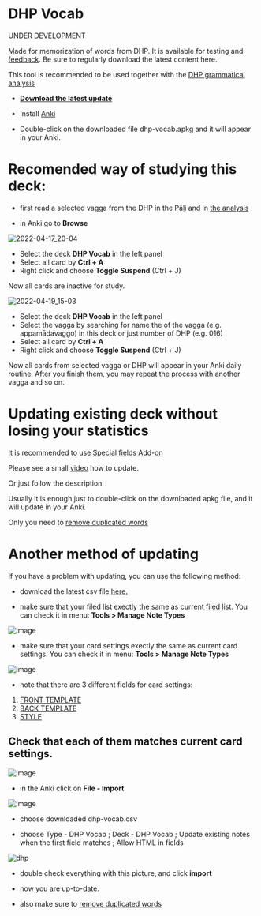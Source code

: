 # DHP Vocab

UNDER DEVELOPMENT

Made for memorization of words from DHP. It is available for testing and [feedback](https://docs.google.com/forms/d/e/1FAIpQLScNC5v2gQbBCM3giXfYIib9zrp-WMzwJuf_iVXEMX2re4BFFw/viewform?usp=pp_url&amp;entry.1433863141=DHP). Be sure to regularly download the latest content here.

This tool is recommended to be used together with the [DHP grammatical analysis](https://buddhism.lib.ntu.edu.tw/DLMBS/en/lesson/pali/lesson_pali3.jsp)


- **[Download the latest update](https://github.com/sasanarakkha/study-tools/releases/latest/download/dhp-vocab.apkg)**

- Install [Anki](https://apps.ankiweb.net/)

- Double-click on the downloaded file dhp-vocab.apkg and it will appear in your Anki.

# Recomended way of studying this deck:
- first read a selected vagga from the DHP in the Pāḷi and in [the analysis](https://buddhism.lib.ntu.edu.tw/DLMBS/en/lesson/pali/lesson_pali3.jsp)

- in Anki go to **Browse**

<p><img alt="2022-04-17_20-04" src="https://user-images.githubusercontent.com/39419221/163944779-ad73b9a5-4478-410c-abf6-466e03b9b777.png" /></p>

<ul>
<li>Select the deck <strong>DHP Vocab</strong> in the left panel</li>
<li>Select all card by <strong>Ctrl + A</strong></li>
<li>Right click and choose <strong>Toggle Suspend</strong> (Ctrl + J)</li>
</ul>
<p>Now all cards are inactive for study.</p>
<p><img alt="2022-04-19_15-03" src="https://user-images.githubusercontent.com/39419221/163945216-713c1d2e-ce3f-4f28-ac49-93e7fdb56033.png" /></p>
<ul>
<li>Select the deck <strong>DHP Vocab</strong> in the left panel</li>
<li>Select the vagga by searching for name the of the vagga (e.g. appamādavaggo) in this deck or just number of DHP (e.g. 016)</li>
<li>Select all card by <strong>Ctrl + A</strong></li>
<li>Right click and choose <strong>Toggle Suspend</strong> (Ctrl + J) </li>
</ul>
<p>Now all cards from selected vagga or DHP will appear in your Anki daily routine. After you finish them, you may repeat the process with another vagga and so on.</p>

# Updating existing deck without losing your statistics

It is recommended to use [Special fields Add-on](https://sasanarakkha.github.io/study-tools/special-fields.html)

Please see a small [video](https://user-images.githubusercontent.com/39419221/187018792-3afe402c-e77b-46e6-ba5d-4efa0846de93.mp4) how to update.

Or just follow the description:

Usually it is enough just to double-click on the downloaded apkg file, and it will update in your Anki. 

Only you need to [remove duplicated words](https://sasanarakkha.github.io/study-tools/anki-decks/test.html)

# Another method of updating

If you have a problem with updating, you can use the following method:

- download the latest csv file [here.](https://github.com/sasanarakkha/study-tools/releases/latest/download/dhp-vocab.csv) 

- make sure that your filed list exectly the same as current [filed list](https://github.com/sasanarakkha/study-tools/anki-style/blob/main/field-list-dhp.txt). You can check it in menu: **Tools > Manage Note Types**

![image](https://user-images.githubusercontent.com/39419221/187018978-aa198754-bf2d-49c1-a470-1d3a80ea8acb.png)

- make sure that your card settings exectly the same as current card settings. You can check it in menu: **Tools > Manage Note Types**

![image](https://user-images.githubusercontent.com/39419221/187018990-f0ce18f6-d36f-434b-a19c-cb5f54f5ffe3.png)

- note that there are 3 different fields for card settings: 
1. [FRONT TEMPLATE](https://github.com/sasanarakkha//study-tools/blob/main/anki-style/dhp-front.txt)
2. [BACK TEMPLATE](https://github.com/sasanarakkha//study-tools/blob/main/anki-style/dhp-back.txt)
3. [STYLE](https://github.com/sasanarakkha//study-tools/blob/main/anki-style/styling.txt) 

Check that each of them matches current card settings.
- 
![image](https://user-images.githubusercontent.com/39419221/205493920-854a4da9-1e37-4a17-8a11-12dcceea3754.png)


- in the Anki click on **File - Import**

![image](https://user-images.githubusercontent.com/39419221/187018280-c295e071-c130-4f42-8518-a3a5e0326124.png)

- choose downloaded dhp-vocab.csv

- choose Type - DHP Vocab ; Deck - DHP Vocab ; Update existing notes when the first field matches ; Allow HTML in fields

![dhp](https://user-images.githubusercontent.com/39419221/174243032-22bf1919-c1c8-475c-90b6-d7f2dd1a3624.png)

- double check everything with this picture, and click **import**

- now you are up-to-date.

- also make sure to [remove duplicated words](https://sasanarakkha.github.io/study-tools/anki-decks/test.html)





